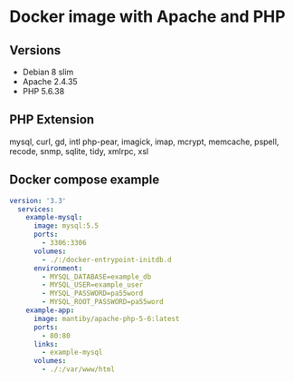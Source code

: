 Docker image with Apache and PHP
================================

Versions
--------

- Debian 8 slim
- Apache 2.4.35
- PHP 5.6.38


PHP Extension
-------------

mysql, curl, gd, intl php-pear, imagick, imap, mcrypt, memcache, pspell, 
recode, snmp, sqlite, tidy, xmlrpc, xsl


Docker compose example
----------------------
```yaml
version: '3.3'
  services:
    example-mysql:
      image: mysql:5.5
      ports:
        - 3306:3306
      volumes:
        - ./:/docker-entrypoint-initdb.d
      environment:
        - MYSQL_DATABASE=example_db
        - MYSQL_USER=example_user
        - MYSQL_PASSWORD=pa55word
        - MYSQL_ROOT_PASSWORD=pa55word
    example-app:
      image: mantiby/apache-php-5-6:latest
      ports:
        - 80:80
      links:
        - example-mysql
      volumes:
        - ./:/var/www/html
```
